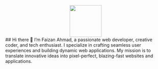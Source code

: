 
<div id="header" align="center">
  <img src="https://media.giphy.com/media/M9gbBd9nbDrOTu1Mqx/giphy.gif" width="100"/>
</div>
## Hi there 👋
I’m Faizan Ahmad, a passionate web developer, creative coder, and tech enthusiast. I specialize in crafting seamless user experiences and building dynamic web applications. My mission is to translate innovative ideas into pixel-perfect, blazing-fast websites and applications.

